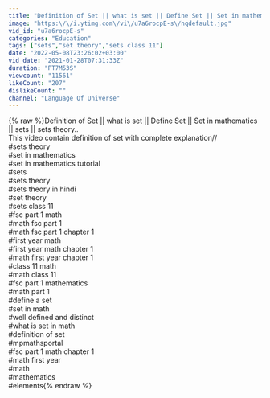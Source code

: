```yaml
---
title: "Definition of Set || what is set || Define Set || Set in mathematics || sets || set theory."
image: "https:\/\/i.ytimg.com\/vi\/u7a6rocpE-s\/hqdefault.jpg"
vid_id: "u7a6rocpE-s"
categories: "Education"
tags: ["sets","set theory","sets class 11"]
date: "2022-05-08T23:26:02+03:00"
vid_date: "2021-01-28T07:31:33Z"
duration: "PT7M53S"
viewcount: "11561"
likeCount: "207"
dislikeCount: ""
channel: "Language Of Universe"
---
```

{% raw %}Definition of Set || what is set || Define Set || Set in mathematics || sets || sets theory..<br />This video contain definition of set with complete explanation//<br />#sets theory<br />#set in mathematics<br />#set in mathematics tutorial<br />#sets<br />#sets theory<br />#sets theory in hindi<br />#set theory<br />#sets class 11<br />#fsc part 1 math<br />#math fsc part 1<br />#math fsc part 1 chapter 1<br />#first year math<br />#first year math chapter 1<br />#math first year chapter 1<br />#class 11 math<br />#math class 11<br />#fsc part 1 mathematics<br />#math part 1<br />#define a set<br />#set in math<br />#well defined and distinct<br />#what is set in math<br />#definition of set<br />#mpmathsportal<br />#fsc part 1 math chapter 1<br />#math first year<br />#math<br />#mathematics<br />#elements{% endraw %}
